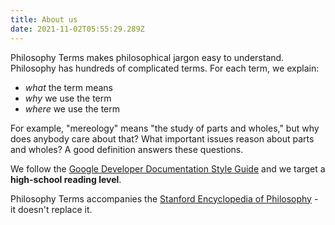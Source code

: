```yaml
---
title: About us
date: 2021-11-02T05:55:29.289Z
---
```

Philosophy Terms makes philosophical jargon easy to understand. Philosophy has hundreds of complicated terms. For each term, we explain:

* *what* the term means
* *why* we use the term
* *where* we use the term

For example, "mereology" means "the study of parts and wholes," but why does anybody care about that? What important issues reason about parts and wholes? A good definition answers these questions.

We follow the [Google Developer Documentation Style Guide](https://developers.google.com/style/) and we target a **high-school reading level**.

Philosophy Terms accompanies the [Stanford Encyclopedia of Philosophy](https://plato.stanford.edu/) - it doesn't replace it.

